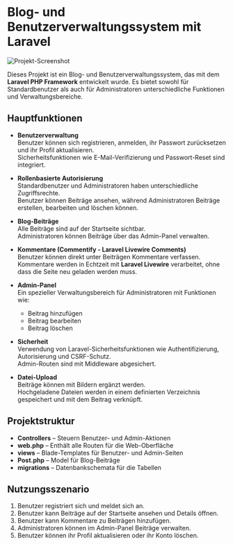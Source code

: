 # Blog- und Benutzerverwaltungssystem mit Laravel

![Projekt-Screenshot](https://github.com/dein-benutzername/dein-repositoryname/blob/main/screenshot.png)

Dieses Projekt ist ein Blog- und Benutzerverwaltungssystem, das mit dem **Laravel PHP Framework** entwickelt wurde. Es bietet sowohl für Standardbenutzer als auch für Administratoren unterschiedliche Funktionen und Verwaltungsbereiche.  

## Hauptfunktionen

- **Benutzerverwaltung**  
  Benutzer können sich registrieren, anmelden, ihr Passwort zurücksetzen und ihr Profil aktualisieren.  
  Sicherheitsfunktionen wie E-Mail-Verifizierung und Passwort-Reset sind integriert.  

- **Rollenbasierte Autorisierung**  
  Standardbenutzer und Administratoren haben unterschiedliche Zugriffsrechte.  
  Benutzer können Beiträge ansehen, während Administratoren Beiträge erstellen, bearbeiten und löschen können.  

- **Blog-Beiträge**  
  Alle Beiträge sind auf der Startseite sichtbar.  
  Administratoren können Beiträge über das Admin-Panel verwalten.  

- **Kommentare (Commentify - Laravel Livewire Comments)**  
  Benutzer können direkt unter Beiträgen Kommentare verfassen.  
  Kommentare werden in Echtzeit mit **Laravel Livewire** verarbeitet, ohne dass die Seite neu geladen werden muss.  

- **Admin-Panel**  
  Ein spezieller Verwaltungsbereich für Administratoren mit Funktionen wie:  
  - Beitrag hinzufügen  
  - Beitrag bearbeiten  
  - Beitrag löschen  

- **Sicherheit**  
  Verwendung von Laravel-Sicherheitsfunktionen wie Authentifizierung, Autorisierung und CSRF-Schutz.  
  Admin-Routen sind mit Middleware abgesichert.  

- **Datei-Upload**  
  Beiträge können mit Bildern ergänzt werden.  
  Hochgeladene Dateien werden in einem definierten Verzeichnis gespeichert und mit dem Beitrag verknüpft.  

## Projektstruktur

- **Controllers** – Steuern Benutzer- und Admin-Aktionen  
- **web.php** – Enthält alle Routen für die Web-Oberfläche  
- **views** – Blade-Templates für Benutzer- und Admin-Seiten  
- **Post.php** – Model für Blog-Beiträge  
- **migrations** – Datenbankschemata für die Tabellen  

## Nutzungsszenario

1. Benutzer registriert sich und meldet sich an.  
2. Benutzer kann Beiträge auf der Startseite ansehen und Details öffnen.  
3. Benutzer kann Kommentare zu Beiträgen hinzufügen.  
4. Administratoren können im Admin-Panel Beiträge verwalten.  
5. Benutzer können ihr Profil aktualisieren oder ihr Konto löschen.  
